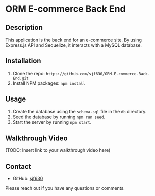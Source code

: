 # ORM E-commerce Back End

## Description

This application is the back end for an e-commerce site. By using Express.js API and Sequelize, it interacts with a MySQL database.

## Installation

1. Clone the repo: `https://github.com/sjf630/ORM-E-commerce-Back-End.git`
2. Install NPM packages: `npm install`


## Usage

1. Create the database using the `schema.sql` file in the `db` directory.
2. Seed the database by running `npm run seed`.
3. Start the server by running `npm start`.

## Walkthrough Video

(TODO: Insert link to your walkthrough video here)

## Contact

- GitHub: [sjf630](https://github.com/sjf630)

Please reach out if you have any questions or comments.
